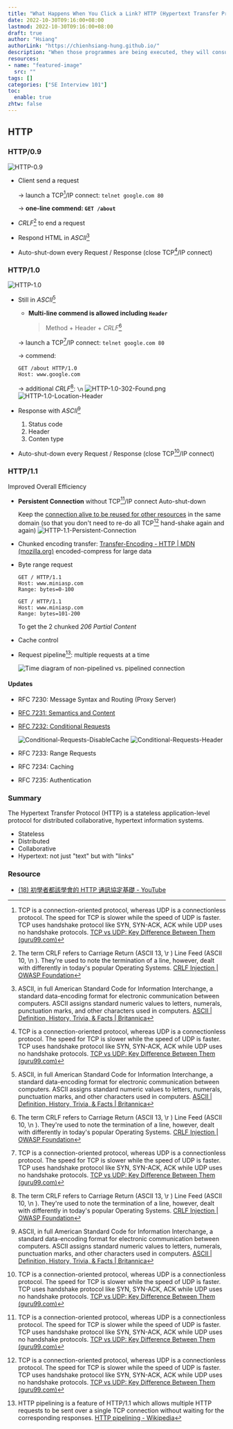 ```yaml
---
title: "What Happens When You Click a Link? HTTP (Hypertext Transfer Protocol)"
date: 2022-10-30T09:16:00+08:00
lastmod: 2022-10-30T09:16:00+08:00
draft: true
author: "Hsiang"
authorLink: "https://chienhsiang-hung.github.io/"
description: "When those programmes are being executed, they will consume some resources from the computer. How do we allocate the resources? Who will do this for the programs?"
resources:
- name: "featured-image"
  src: ""
tags: []
categories: ["SE Interview 101"]
toc:
  enable: true
zhtw: false
---
```

## HTTP
### HTTP/0.9
![HTTP-0.9](HTTP-0.9.png "HTTP-0.9")
- Client send a request

  -> launch a TCP[^TCP]/IP connect: `telnet google.com 80`
  
  -> **one-line commend: `GET /about`**
- _CRLF_[^CRLF] to end a request
- Respond HTML in _ASCII_[^ASCII]
- Auto-shut-down every Request / Response (close TCP[^TCP]/IP connect)
### HTTP/1.0
![HTTP-1.0](HTTP-1.0.png "HTTP-1.0")
- Still in _ASCII_[^ASCII]
  - **Multi-line commend is allowed including `Header`**
    > Method + Header + _CRLF_[^CRLF]

  -> launch a TCP[^TCP]/IP connect: `telnet google.com 80`
  
  -> commend:

    ```
    GET /about HTTP/1.0
    Host: www.google.com
    ```

  -> additional _CRLF_[^CRLF]: `\n`
  ![HTTP-1.0-302-Found.png](HTTP-1.0-302-Found.png "HTTP-1.0-302-Found.png")
  ![HTTP-1.0-Location-Header](HTTP-1.0-Location-Header.png "HTTP-1.0-Location-Header")
- Response with _ASCII_[^ASCII]
  1. Status code
  2. Header
  3. Conten type
- Auto-shut-down every Request / Response (close TCP[^TCP]/IP connect)
### HTTP/1.1
Improved Overall Efficiency
- **Persistent Connection** without TCP[^TCP]/IP connect Auto-shut-down

  Keep the [connection alive to be reused for other resources](https://youtu.be/Taq5TV1K4XU?t=1620) in the same domain (so that you don't need to re-do all TCP[^TCP] hand-shake again and again)
  ![HTTP-1.1-Persistent-Connection](HTTP-1.1-Persistent-Connection.png "HTTP-1.1-Persistent-Connection")
- Chunked encoding transfer: [Transfer-Encoding - HTTP | MDN (mozilla.org)](https://developer.mozilla.org/en-US/docs/Web/HTTP/Headers/Transfer-Encoding) encoded-compress for large data 
- Byte range request

  ```
  GET / HTTP/1.1
  Host: www.miniasp.com
  Range: bytes=0-100
  ```
  ```
  GET / HTTP/1.1
  Host: www.miniasp.com
  Range: bytes=101-200
  ```
  To get the 2 chunked _206 Partial Content_
- Cache control
- Request pipeline[^pipelined-connection]: multiple requests at a time

  ![Time diagram of non-pipelined vs. pipelined connection](https://upload.wikimedia.org/wikipedia/commons/thumb/1/19/HTTP_pipelining2.svg/1024px-HTTP_pipelining2.svg.png "Time diagram of non-pipelined vs. pipelined connection")
#### Updates
- RFC 7230: Message Syntax and Routing (Proxy Server)
- [RFC 7231: Semantics and Content](https://www.rfc-editor.org/rfc/rfc7231)
- [RFC 7232: Conditional Requests](https://www.rfc-editor.org/rfc/rfc7232)

  ![Conditional-Requests-DisableCache](Conditional-Requests-DisableCache.png "Conditional-Requests-DisableCache")
  ![Conditional-Requests-Header](Conditional-Requests-Header.png "Conditional-Requests-Header")
- RFC 7233: Range Requests
- RFC 7234: Caching
- RFC 7235: Authentication
### Summary
The Hypertext Transfer Protocol (HTTP) is a stateless application-level protocol for distributed collaborative, hypertext information systems.
- Stateless
- Distributed
- Collaborative
- Hypertext: not just "text" but with "links"
### Resource
- [(18) 初學者都該學會的 HTTP 通訊協定基礎 - YouTube](https://www.youtube.com/watch?v=Taq5TV1K4XU)

[^CRLF]: The term CRLF refers to Carriage Return (ASCII 13, \r ) Line Feed (ASCII 10, \n ). They're used to note the termination of a line, however, dealt with differently in today's popular Operating Systems. [CRLF Injection | OWASP Foundation](https://owasp.org/www-community/vulnerabilities/CRLF_Injection)
[^ASCII]: ASCII, in full American Standard Code for Information Interchange, a standard data-encoding format for electronic communication between computers. ASCII assigns standard numeric values to letters, numerals, punctuation marks, and other characters used in computers. [ASCII | Definition, History, Trivia, & Facts | Britannica](https://www.britannica.com/topic/ASCII)
[^TCP]: TCP is a connection-oriented protocol, whereas UDP is a connectionless protocol. The speed for TCP is slower while the speed of UDP is faster. TCP uses handshake protocol like SYN, SYN-ACK, ACK while UDP uses no handshake protocols. [TCP vs UDP: Key Difference Between Them (guru99.com)](https://www.guru99.com/tcp-vs-udp-understanding-the-difference.html)
[^pipelined-connection]: HTTP pipelining is a feature of HTTP/1.1 which allows multiple HTTP requests to be sent over a single TCP connection without waiting for the corresponding responses. [HTTP pipelining - Wikipedia](https://en.wikipedia.org/wiki/HTTP_pipelining)